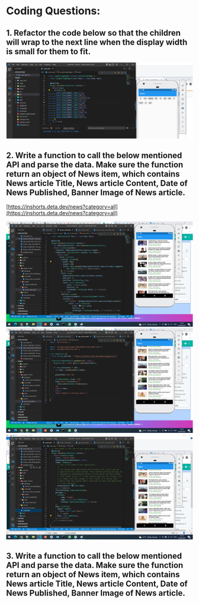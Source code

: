
# Coding Questions:

## 1. Refactor the code below so that the children will wrap to the next line when the display width is small for them to fit.


<picture>
  <source media="(prefers-color-scheme: dark)" srcset="wrap%20to%20next%20line.png">
  <source media="(prefers-color-scheme: light)" srcset="wrap%20to%20next%20line.png">
  <img alt="Shows an illustrated sun in light color mode and a moon with stars in dark color mode." src="wrap%20to%20next%20line.png">
</picture>


## 2. Write a function to call the below mentioned API and parse the data. Make sure the function return an object of News item, which contains News article Title, News article Content, Date of News Published, Banner Image of News article.
[https://inshorts.deta.dev/news?category=all](https://inshorts.deta.dev/news?category=all)

<picture>
  <source media="(prefers-color-scheme: dark)" srcset="news1.png">
  <source media="(prefers-color-scheme: light)" srcset="news1.png">
  <img alt="Shows an illustrated sun in light color mode and a moon with stars in dark color mode." src="news1.png">
</picture>

<picture>
  <source media="(prefers-color-scheme: dark)" srcset="news2.png">
  <source media="(prefers-color-scheme: light)" srcset="news2.png">
  <img alt="Shows an illustrated sun in light color mode and a moon with stars in dark color mode." src="news2.png">
</picture>

<picture>
  <source media="(prefers-color-scheme: dark)" srcset="news3.png">
  <source media="(prefers-color-scheme: light)" srcset="news3.png">
  <img alt="Shows an illustrated sun in light color mode and a moon with stars in dark color mode." src="news3.png">
</picture>


## 3. Write a function to call the below mentioned API and parse the data. Make sure the function return an object of News item, which contains News article Title, News article Content, Date of News Published, Banner Image of News article.
